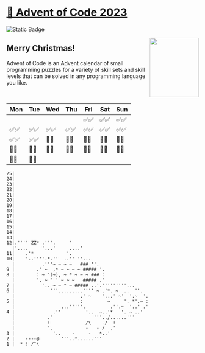 # [🎄 Advent of Code 2023](https://adventofcode.com/2023)
![Static Badge](https://img.shields.io/badge/⭐_Stars-24_of_50-gold)

<img src="https://theminimalistvegan.com/wp-content/uploads/2017/12/pexels-photo-704219.jpeg" align="right" height="156" width="128" style="object-fit:cover;object-position:-18px" />

## Merry Christmas!
Advent of Code is an Advent calendar of small programming puzzles for a variety of skill sets and skill levels that can be solved in any programming language you like.

<br/>

| Mon   | Tue   | Wed   | Thu   | Fri   | Sat   | Sun   |
|-------|-------|-------|-------|-------|-------|-------|
|       |       |       |       | ✅✅ | ✅✅ | ✅✅ |
| ✅✅ | ✅✅ | ✅✅ | ✅✅ | ✅✅ | ✅✅ | ✅✅ |
| ✅✅ | ✅✅ | 🔲🔲 | 🔲🔲 | 🔲🔲 | 🔲🔲 | 🔲🔲 |
| 🔲🔲 | 🔲🔲 | 🔲🔲 | 🔲🔲 | 🔲🔲 | 🔲🔲 | 🔲🔲 |
| 🔲🔲 | 🔲🔲 |       |       |       |       |       |


```
25|    
24|    
23|    
22|    
21|    
20|    
19|    
18|    
17|    
16|    
15|    
14|    
13|    
12|.'''' ZZ* .'''.     '
  |'....     '...'     ....'
11|    .'*            '.
10|    '..''''.*.''  ..'' ''...
  |          .'''~ ~ ~ ~   ### ''.
9 |        .' ~  ,* ~ ~ ~ ~ ##### '.
8 |        : ~ '(~), ~ * ~ ~ ~ ### :
  |        '. ~ " ' ~ ~ ~   ##### .'    
7 |          '.. ~ ~ * ~ ##### ..'.'''''''''...
6 |             '''.........'''' ~ .'*. ~  ..  ''.
  |                        .' ~    '...' ~'  '.~  '.
5 |                        :         ~     '. *'.~ :
  |                 ...'''''.         .''.~  '..' .'
4 |              .''         '..  ~..'*   '. ~ ..'
  |            .'               '''../......'''
  |            :             /\    -/  : 
  |            '.            -   - /  .'
3 |              '..    -     -   *..'
2 |    ----@        '''..*......'''
1 |  * ! /^\
```

